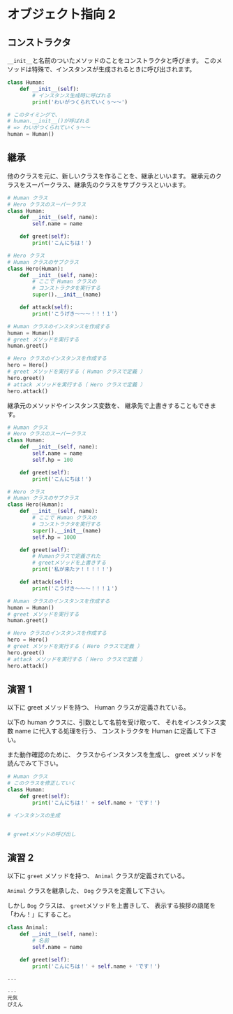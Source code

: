 # オブジェクト指向 2

## コンストラクタ

`__init__`と名前のついたメソッドのことをコンストラクタと呼びます。
このメソッドは特殊で、インスタンスが生成されるときに呼び出されます。

```py
class Human:
    def __init__(self):
        # インスタンス生成時に呼ばれる
        print('わいがつくられていくぅ〜〜')

# このタイミングで、
# human.__init__()が呼ばれる
# => わいがつくられていくぅ〜〜
human = Human()
```

## 継承

他のクラスを元に、新しいクラスを作ることを、継承といいます。
継承元のクラスをスーパークラス、継承先のクラスをサブクラスといいます。

```py
# Human クラス
# Hero クラスのスーパークラス
class Human:
    def __init__(self, name):
        self.name = name

    def greet(self):
        print('こんにちは！')

# Hero クラス
# Human クラスのサブクラス
class Hero(Human):
    def __init__(self, name):
        # ここで Human クラスの
        # コンストラクタを実行する
        super().__init__(name)

    def attack(self):
        print('こうげき〜〜〜！！！１')

# Human クラスのインスタンスを作成する
human = Human()
# greet メソッドを実行する
human.greet()

# Hero クラスのインスタンスを作成する
hero = Hero()
# greet メソッドを実行する（ Human クラスで定義 ）
hero.greet()
# attack メソッドを実行する（ Hero クラスで定義 ）
hero.attack()
```

継承元のメソッドやインスタンス変数を、
継承先で上書きすることもできます。

```py
# Human クラス
# Hero クラスのスーパークラス
class Human:
    def __init__(self, name):
        self.name = name
        self.hp = 100

    def greet(self):
        print('こんにちは！')

# Hero クラス
# Human クラスのサブクラス
class Hero(Human):
    def __init__(self, name):
        # ここで Human クラスの
        # コンストラクタを実行する
        super().__init__(name)
        self.hp = 1000

    def greet(self):
        # Humanクラスで定義された
        # greetメソッドを上書きする
        print('私が来たァ！！！！！')

    def attack(self):
        print('こうげき〜〜〜！！！１')

# Human クラスのインスタンスを作成する
human = Human()
# greet メソッドを実行する
human.greet()

# Hero クラスのインスタンスを作成する
hero = Hero()
# greet メソッドを実行する（ Hero クラスで定義 ）
hero.greet()
# attack メソッドを実行する（ Hero クラスで定義 ）
hero.attack()
```

## 演習 1

以下に greet メソッドを持つ、
Human クラスが定義されている。

以下の human クラスに、引数として名前を受け取って、
それをインスタンス変数 name に代入する処理を行う、
コンストラクタを Human に定義して下さい。

また動作確認のために、
クラスからインスタンスを生成し、
greet メソッドを読んでみて下さい。

```py
# Human クラス
# このクラスを修正していく
class Human:
    def greet(self):
        print('こんにちは！' + self.name + 'です！')

# インスタンスの生成


# greetメソッドの呼び出し

```

## 演習 2

以下に `greet` メソッドを持つ、
`Animal` クラスが定義されている。

`Animal` クラスを継承した、
`Dog` クラスを定義して下さい。

しかし `Dog` クラスは、
`greet`メソッドを上書きして、
表示する挨拶の語尾を「わん！」にすること。

```py
class Animal:
    def __init__(self, name):
        # 名前
        self.name = name

    def greet(self):
        print('こんにちは！' + self.name + 'です！')

---

---
元気
ぴえん
```
